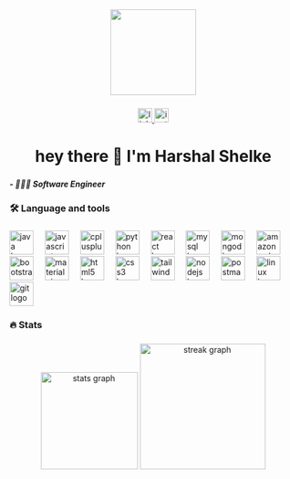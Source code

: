 <div align="center">
  <img height="150" src="https://miro.medium.com/v2/resize:fit:960/1*5CZwLt-HSxgaztHi-lxs3g.gif"  />
</div>

###

<div align="center">
  <a href="https://www.linkedin.com/in/harshal-shelke94/" target="_blank">
    <img src="https://img.shields.io/static/v1?message=LinkedIn&logo=linkedin&label=&color=0077B5&logoColor=white&labelColor=&style=for-the-badge" height="25" alt="linkedin logo"  />
  </a>
  <a href="https://www.instagram.com/_harshal.shelke.94_/" target="_blank">
    <img src="https://img.shields.io/static/v1?message=Instagram&logo=instagram&label=&color=E4405F&logoColor=white&labelColor=&style=for-the-badge" height="25" alt="instagram logo"  />
  </a>
</div>

###

<h1 align="center">hey there 👋  I'm Harshal Shelke</h1>

###

<h5 align="left">-  🧑🏼‍💻 Software Engineer</h5>

###

<h3 align="left">🛠 Language and tools</h3>

###

<div align="left">
  <img src="https://skillicons.dev/icons?i=java" height="42" alt="java logo"  />
  <img width="12" />
  <img src="https://cdn.simpleicons.org/javascript/F7DF1E" height="42" alt="javascript logo"  />
  <img width="12" />
  <img src="https://cdn.jsdelivr.net/gh/devicons/devicon/icons/cplusplus/cplusplus-original.svg" height="42" alt="cplusplus logo"  />
  <img width="12" />
  <img src="https://cdn.jsdelivr.net/gh/devicons/devicon/icons/python/python-original.svg" height="42" alt="python logo"  />
  <img width="12" />
  <img src="https://cdn.simpleicons.org/react/61DAFB" height="42" alt="react logo"  />
  <img width="12" />
  <img src="https://cdn.simpleicons.org/mysql/4479A1" height="42" alt="mysql logo"  />
  <img width="12" />
  <img src="https://cdn.simpleicons.org/mongodb/47A248" height="42" alt="mongodb logo"  />
  <img width="12" />
  <img src="https://skillicons.dev/icons?i=aws" height="42" alt="amazonwebservices logo"  />
  <img width="12" />
  <img src="https://cdn.jsdelivr.net/gh/devicons/devicon/icons/bootstrap/bootstrap-original.svg" height="42" alt="bootstrap logo"  />
  <img width="12" />
  <img src="https://cdn.jsdelivr.net/gh/devicons/devicon/icons/materialui/materialui-original.svg" height="42" alt="materialui logo"  />
  <img width="12" />
  <img src="https://cdn.simpleicons.org/html5/E34F26" height="42" alt="html5 logo"  />
  <img width="12" />
  <img src="https://cdn.simpleicons.org/css3/1572B6" height="42" alt="css3 logo"  />
  <img width="12" />
  <img src="https://cdn.simpleicons.org/tailwindcss/06B6D4" height="42" alt="tailwindcss logo"  />
  <img width="12" />
  <img src="https://cdn.simpleicons.org/nodedotjs/339933" height="42" alt="nodejs logo"  />
  <img width="12" />
  <img src="https://cdn.simpleicons.org/postman/FF6C37" height="42" alt="postman logo"  />
  <img width="12" />
  <img src="https://cdn.jsdelivr.net/gh/devicons/devicon/icons/linux/linux-original.svg" height="42" alt="linux logo"  />
  <img width="12" />
  <img src="https://cdn.jsdelivr.net/gh/devicons/devicon/icons/git/git-original.svg" height="42" alt="git logo"  />
</div>

###

<h3 align="left">🔥  Stats</h3>

###

<div align="center">
  <img src="https://github-readme-stats.vercel.app/api?username=harshal-shelke&hide_title=true&hide_rank=false&show_icons=true&include_all_commits=true&count_private=true&disable_animations=false&theme=midnight-purple&locale=en&hide_border=false&order=1" height="170" alt="stats graph"  />
  <img src="https://streak-stats.demolab.com?user=harshal-shelke&locale=en&mode=daily&theme=dark&hide_border=false&border_radius=5&order=3" height="220" alt="streak graph"  />
</div>

###
